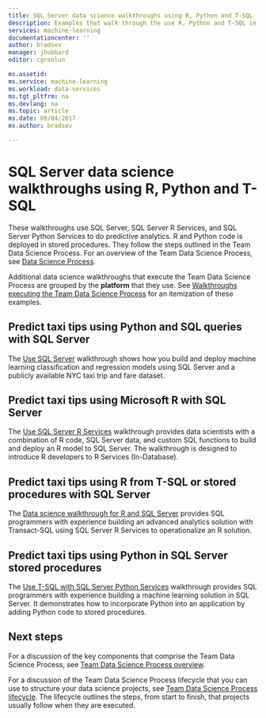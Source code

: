 ```yaml
---
title: SQL Server data science walkthroughs using R, Python and T-SQL  | Microsoft Docs
description: Examples that walk through the use R, Python and T-SQL in SQL Server to do predictive analytics.
services: machine-learning
documentationcenter: ''
author: bradsev
manager: jhubbard
editor: cgronlun

ms.assetid: 
ms.service: machine-learning
ms.workload: data-services
ms.tgt_pltfrm: na
ms.devlang: na
ms.topic: article
ms.date: 09/04/2017
ms.author: bradsev

---
```


# SQL Server data science walkthroughs using R, Python and T-SQL

These walkthroughs use SQL Server, SQL Server R Services, and SQL Server Python Services to do predictive analytics. R and Python code is deployed in stored procedures. They follow the steps outlined in the Team Data Science Process. For an overview of the Team Data Science Process, see [Data Science Process](overview.md). 

Additional data science walkthroughs that execute the Team Data Science Process are grouped by the **platform** that they use. See [Walkthroughs executing the Team Data Science Process](walkthroughs.md) for an itemization of these examples.


## Predict taxi tips using Python and SQL queries with SQL Server 

The [Use SQL Server](sql-walkthrough.md) walkthrough shows how you build and deploy machine learning classification and regression models using SQL Server and a publicly available NYC taxi trip and fare dataset.


## Predict taxi tips using Microsoft R with SQL Server 

The [Use SQL Server R Services](https://msdn.microsoft.com/library/mt612857.aspx) walkthrough provides data scientists with a combination of R code, SQL Server data, and custom SQL functions to build and deploy an R model to SQL Server. The walkthrough is designed to introduce R developers to R Services (In-Database).


## Predict taxi tips using R from T-SQL or stored procedures with SQL Server

The [Data science walkthrough for R and SQL Server](https://docs.microsoft.com/sql/advanced-analytics/tutorials/walkthrough-data-science-end-to-end-walkthrough) provides SQL programmers with experience building an advanced analytics solution with Transact-SQL using SQL Server R Services to operationalize an R solution. 


## Predict taxi tips using Python in SQL Server stored procedures

The [Use T-SQL with SQL Server Python Services](https://docs.microsoft.com/sql/advanced-analytics/tutorials/sqldev-in-database-python-for-sql-developers) walkthrough provides SQL programmers with experience building a machine learning solution in SQL Server. It demonstrates how to incorporate Python into an application by adding Python code to stored procedures.


## Next steps

For a discussion of the key components that comprise the Team Data Science Process, see [Team Data Science Process overview](overview.md).

For a discussion of the Team Data Science Process lifecycle that you can use to structure your data science projects, see [Team Data Science Process lifecycle](lifecycle.md). The lifecycle outlines the steps, from start to finish, that projects usually follow when they are executed. 